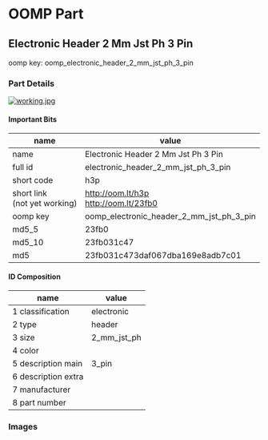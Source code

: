 # OOMP Part  
## Electronic Header 2 Mm Jst Ph 3 Pin  
  
oomp key: oomp_electronic_header_2_mm_jst_ph_3_pin  
  
### Part Details  
  
[![working.jpg](working_600.jpg)](working.jpg)  
  
#### Important Bits  
| name | value | 
| --- | --- | 
| name | Electronic Header 2 Mm Jst Ph 3 Pin | 
| full id | electronic_header_2_mm_jst_ph_3_pin | 
| short code | h3p | 
| short link<br>(not yet working) | http://oom.lt/h3p<br>http://oom.lt/23fb0 | 
| oomp key | oomp_electronic_header_2_mm_jst_ph_3_pin | 
| md5_5 | 23fb0 | 
| md5_10 | 23fb031c47 | 
| md5 | 23fb031c473daf067dba169e8adb7c01 | 
#### ID Composition  
| name | value | 
| --- | --- | 
| 1 classification | electronic | 
| 2 type | header | 
| 3 size | 2_mm_jst_ph | 
| 4 color |  | 
| 5 description main | 3_pin | 
| 6 description extra |  | 
| 7 manufacturer |  | 
| 8 part number |  | 
### Images  
